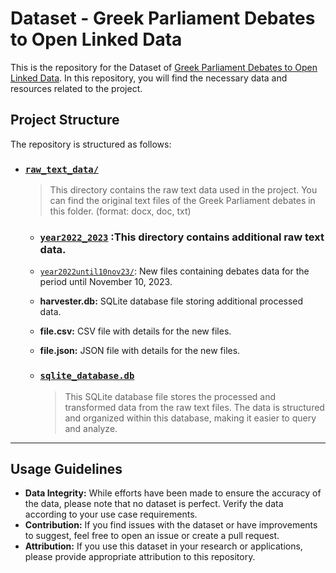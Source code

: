 # Dataset - Greek  Parliament Debates to Open Linked Data

This is the repository for the Dataset of [Greek Parliament Debates to Open Linked Data](https://github.com/john-papani/diploma). In this repository, you will find the necessary data and resources related to the project. 

## Project Structure

The repository is structured as follows:
- ### [`raw_text_data/`](https://github.com/john-papani/diploma_dataset/tree/master/raw_text_data)
    >This directory contains the raw text data used in the project. You can find the original text files of the Greek Parliament debates in this folder. (format: docx, doc, txt)

    - ### [`year2022_2023`](wwww.google.com) :This directory contains additional raw text data.
    - [`year2022until10nov23/`](https://github.com/john-papani/diploma_dataset/tree/master/raw_text_data): New files containing debates data for the period until November 10, 2023.
    - **harvester.db:** SQLite database file storing additional processed data.
    - **file.csv:** CSV file with details for the new files.
    - **file.json:** JSON file with details for the new files.

    - ### [`sqlite_database.db`](https://github.com/john-papani/diploma_dataset/blob/master/sqlite_database.db)
        >This SQLite database file stores the processed and transformed data from the raw text files. The data is structured and organized within this database, making it easier to query and analyze.

---
## Usage Guidelines
- **Data Integrity:** While efforts have been made to ensure the accuracy of the data, please note that no dataset is perfect. Verify the data according to your use case requirements.
- **Contribution:** If you find issues with the dataset or have improvements to suggest, feel free to open an issue or create a pull request.
- **Attribution:** If you use this dataset in your research or applications, please provide appropriate attribution to this repository.